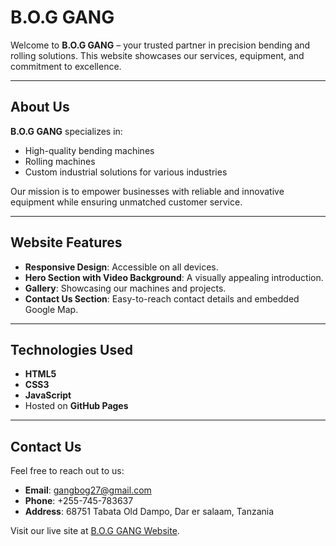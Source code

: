 # B.O.G GANG

Welcome to **B.O.G GANG** – your trusted partner in precision bending and rolling solutions. This website showcases our services, equipment, and commitment to excellence.

---

## About Us

**B.O.G GANG** specializes in:
- High-quality bending machines
- Rolling machines
- Custom industrial solutions for various industries

Our mission is to empower businesses with reliable and innovative equipment while ensuring unmatched customer service.

---

## Website Features

- **Responsive Design**: Accessible on all devices.
- **Hero Section with Video Background**: A visually appealing introduction.
- **Gallery**: Showcasing our machines and projects.
- **Contact Us Section**: Easy-to-reach contact details and embedded Google Map.

---

## Technologies Used

- **HTML5**
- **CSS3**
- **JavaScript**
- Hosted on **GitHub Pages**

---

## Contact Us

Feel free to reach out to us:
- **Email**: gangbog27@gmail.com
- **Phone**: +255-745-783637
- **Address**: 68751 Tabata Old Dampo, Dar er salaam, Tanzania

Visit our live site at [B.O.G GANG Website]([https://username.github.io/repository-name](https://mwanga25.github.io/bog-gang-website-/)).
